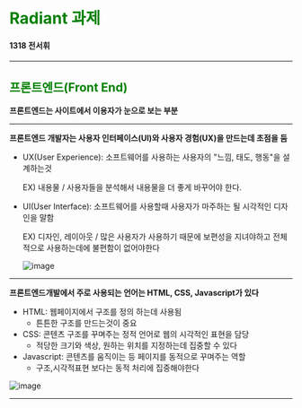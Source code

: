 # <span style="color:green">Radiant 과제 </span>

#### 1318 전서휘

---



## <span style="color:green">프론트엔드(Front End)</span> 

__프론트엔드는 사이트에서 이용자가 눈으로 보는 부분__

---



__프론트엔드 개발자는 사용자 인터페이스(UI)와 사용자 경험(UX)을 만드는데 초점을 둠__

+ UX(User Experience): 소프트웨어를 사용하는 사용자의 "느낌, 태도, 행동"을 설계하는것

  EX) 내용물 / 사용자들을 분석해서 내용물을 더 좋게 바꾸어야 한다.

- UI(User Interface): 소프트웨어를 사용할때 사용자가 마주하는 될 시각적인 디자인을 말함

  EX) 디자인,  레이아웃 / 많은 사용자가 사용하기 때문에 보편성을 지녀야하고 전체적으로 사용하는데에 불편함이 없어야한다

  

  ![image](https://blog.kakaocdn.net/dn/bZ642D/btqy9F9rULj/d6ceLQGbwwKvB2SpK9afBK/img.png)

___



__프론트엔드개발에서 주로 사용되는 언어는 HTML, CSS, Javascript가 있다__

- HTML: 웹페이지에서 구조를 정의 하는데 사용됨
  - 튼튼한 구조를 만드는것이 중요
- CSS:  콘텐츠 구조를 꾸며주는 정적 언어로 웹의 시각적인 표현을 담당
  - 적당한 크기와 색상, 원하는 위치를 지정하는데 집중할 수 있다
- Javascript:  콘텐츠를 움직이는 등 페이지를 동적으로 꾸며주는 역할
  - 구조,시각적표현 보다는 동적 처리에 집중해야한다



![image](https://heropy.blog/images/screenshot/html-css-starter/html-css-js-site-screenshot.jpg)

___


